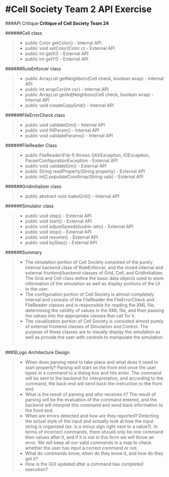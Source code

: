 #Cell Society Team 2 API Exercise
=======

###API Critique
**Critique of Cell Society Team 24**

######Cell class
> - public Color getColor() - Internal API
> - public void setColor(Color c) - External API
> - public int getX() - External API
> - public int getY() - External API

######RuleEnforcer class
> - public ArrayList<Cell> getNeighbors(Cell check, boolean wrap) - Internal API
> - public int wrapCor(int cor) - Internal API
> - public ArrayList<Cell> getAdjNeighbors(Cell check, boolean wrap) - Internal API
> - public void createCopyGrid() - Internal API

######FileErrorCheck class
> - public void validateSim() - Internal API
> - public void fillParam() - Internal API
> - public void validateParams() - Internal API

######FileReader Class
> - public FileReader(File f) throws SAXException, IOException, ParserConfigurationException - External API
> - public void validateSim() - External API
> - public String readProperty(String property) - External API 
> - public int[] populateCoorArray(String vals) - External API  

######Gridinitializer class
> - public abstract void makeGrid() - Internal API

######Simulator class
> - public void step() - External API
> - public void start() - External API
> - public void adjustSpeed(double ratio) - External API
> - public void stop() - External API
> - public void resume() - External API
> - public void byStep() - External API

######Summary
> - The simulation portion of Cell Society consisted of the purely internal backend class of RuleEnforcer, and the mixed internal and external frontend/backend classes of Grid, Cell, and GridInitializer. The Grid and Cell class define the basic data objects used to store information of the simulation as well as display portions of the UI to the user. 
> - The configuration portion of Cell Society is almost completely internal and consists of the FileReader the FileErrorCheck and FileReader classes and is responsible for reading the XML file, determining the validity of values in the XML file, and then passing the values into the appropriate classes that call for it. 
> - The visualization portion of Cell Society is consisted almost purely of external frontend classes of Simulation and Control. The purpose of these classes are to visually display the simulation as well as provide the user with controls to manipulate the simulation .


###SLogo Architecture Design
> - When does parsing need to take place and what does it need to start properly? Parsing will start on the front end once the user types in a command to a dialog box and hits enter. The command will be sent to the backend for interpretation, and according to the command, the back end will send back the instruction to the front end.
> - What is the result of parsing and who receives it? The result of parsing will be the evaluation of the command entered, and the backend will interpret this command and send back information to the front end.
> - When are errors detected and how are they reported? Detecting the actual style of the input and actually look at how the input string is organized (ex. is a minus sign right next to a value?). In terms of incorrect commands, there should only be one command then values after it, and if it is not in this form we will throw an error. We will keep all our valid commands in a map to check whether the user has input a correct command or not.
> - What do commands know, when do they know it, and how do they get it?
> - How is the GUI updated after a command has completed execution?

